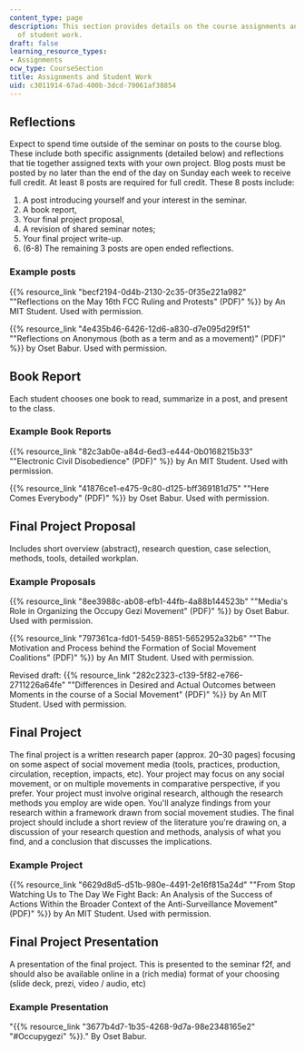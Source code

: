 ```yaml
---
content_type: page
description: This section provides details on the course assignments and examples
  of student work.
draft: false
learning_resource_types:
- Assignments
ocw_type: CourseSection
title: Assignments and Student Work
uid: c3011914-67ad-400b-3dcd-79061af38854
---
```

## Reflections

Expect to spend time outside of the seminar on posts to the course blog. These include both specific assignments (detailed below) and reflections that tie together assigned texts with your own project. Blog posts must be posted by no later than the end of the day on Sunday each week to receive full credit. At least 8 posts are required for full credit. These 8 posts include:

1. A post introducing yourself and your interest in the seminar.
2. A book report,
3. Your final project proposal,
4. A revision of shared seminar notes;
5. Your final project write-up.
6. (6-8) The remaining 3 posts are open ended reflections.

### Example posts

{{% resource_link "becf2194-0d4b-2130-2c35-0f35e221a982" "\"Reflections on the May 16th FCC Ruling and Protests\" (PDF)" %}} by An MIT Student. Used with permission.

{{% resource_link "4e435b46-6426-12d6-a830-d7e095d29f51" "\"Reflections on Anonymous (both as a term and as a movement)\" (PDF)" %}} by Oset Babur. Used with permission.

## Book Report

Each student chooses one book to read, summarize in a post, and present to the class.

### Example Book Reports

{{% resource_link "82c3ab0e-a84d-6ed3-e444-0b0168215b33" "\"Electronic Civil Disobedience\" (PDF)" %}} by An MIT Student. Used with permission.

{{% resource_link "41876ce1-e475-9c80-d125-bff369181d75" "\"Here Comes Everybody\" (PDF)" %}} by Oset Babur. Used with permission.

## Final Project Proposal

Includes short overview (abstract), research question, case selection, methods, tools, detailed workplan.

### Example Proposals

{{% resource_link "8ee3988c-ab08-efb1-44fb-4a88b144523b" "\"Media's Role in Organizing the Occupy Gezi Movement\" (PDF)" %}} by Oset Babur. Used with permission.

{{% resource_link "797361ca-fd01-5459-8851-5652952a32b6" "\"The Motivation and Process behind the Formation of Social Movement Coalitions\" (PDF)" %}} by An MIT Student. Used with permission.

Revised draft: {{% resource_link "282c2323-c139-5f82-e766-2711226a64fe" "\"Differences in Desired and Actual Outcomes between Moments in the course of a Social Movement\" (PDF)" %}} by An MIT Student. Used with permission.

## Final Project

The final project is a written research paper (approx. 20–30 pages) focusing on some aspect of social movement media (tools, practices, production, circulation, reception, impacts, etc). Your project may focus on any social movement, or on multiple movements in comparative perspective, if you prefer. Your project must involve original research, although the research methods you employ are wide open. You'll analyze findings from your research within a framework drawn from social movement studies. The final project should include a short review of the literature you're drawing on, a discussion of your research question and methods, analysis of what you find, and a conclusion that discusses the implications.

### Example Project

{{% resource_link "6629d8d5-d51b-980e-4491-2e16f815a24d" "\"From Stop Watching Us to The Day We Fight Back: An Analysis of the Success of Actions Within the Broader Context of the Anti-Surveillance Movement\" (PDF)" %}} by An MIT Student. Used with permission.

## Final Project Presentation

A presentation of the final project. This is presented to the seminar f2f, and should also be available online in a (rich media) format of your choosing (slide deck, prezi, video / audio, etc)

### Example Presentation

"{{% resource_link "3677b4d7-1b35-4268-9d7a-98e2348165e2" "#Occupygezi" %}}." By Oset Babur.
